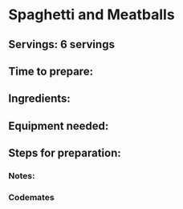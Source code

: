 # Spaghetti and Meatballs

## Servings: 6 servings 

## Time to prepare: 

## Ingredients:


## Equipment needed:


## Steps for preparation:



### Notes:



### Codemates #
